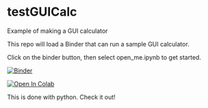 # testGUICalc
Example of making a GUI calculator

This repo will load a Binder that can run a sample GUI calculator.

Click on the binder button, then select open_me.ipynb to get started.

[![Binder](https://mybinder.org/badge_logo.svg)](https://mybinder.org/v2/gh/jfell13/testGUICalc/master)

[![Open In Colab](https://colab.research.google.com/assets/colab-badge.svg)](https://colab.research.google.com/github.com/jfell13/testGUICalc/blob/master/open_me.ipynb)

This is done with python. Check it out!
